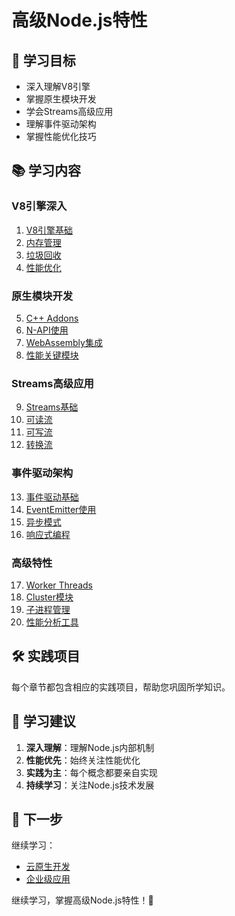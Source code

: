 # 高级Node.js特性

## 🎯 学习目标

- 深入理解V8引擎
- 掌握原生模块开发
- 学会Streams高级应用
- 理解事件驱动架构
- 掌握性能优化技巧

## 📚 学习内容

### V8引擎深入

1. [V8引擎基础](./v8-engine-basics.md)
2. [内存管理](./memory-management.md)
3. [垃圾回收](./garbage-collection.md)
4. [性能优化](./performance-optimization.md)

### 原生模块开发

5. [C++ Addons](./cpp-addons.md)
6. [N-API使用](./n-api-usage.md)
7. [WebAssembly集成](./webassembly-integration.md)
8. [性能关键模块](./performance-critical-modules.md)

### Streams高级应用

9. [Streams基础](./streams-basics.md)
10. [可读流](./readable-streams.md)
11. [可写流](./writable-streams.md)
12. [转换流](./transform-streams.md)

### 事件驱动架构

13. [事件驱动基础](./event-driven-basics.md)
14. [EventEmitter使用](./eventemitter-usage.md)
15. [异步模式](./async-patterns.md)
16. [响应式编程](./reactive-programming.md)

### 高级特性

17. [Worker Threads](./worker-threads.md)
18. [Cluster模块](./cluster-module.md)
19. [子进程管理](./child-process-management.md)
20. [性能分析工具](./performance-analysis-tools.md)

## 🛠️ 实践项目

每个章节都包含相应的实践项目，帮助您巩固所学知识。

## 📝 学习建议

1. **深入理解**：理解Node.js内部机制
2. **性能优先**：始终关注性能优化
3. **实践为主**：每个概念都要亲自实现
4. **持续学习**：关注Node.js技术发展

## 🔗 下一步

继续学习：

- [云原生开发](../cloud/README.md)
- [企业级应用](../enterprise/README.md)

继续学习，掌握高级Node.js特性！🚀
